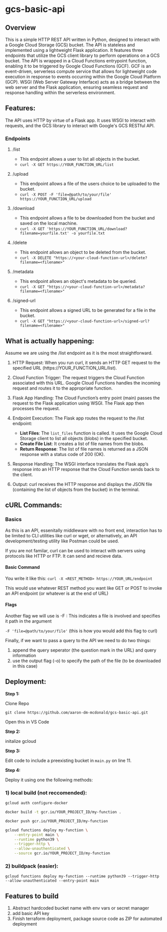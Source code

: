 # gcs-basic-api

## Overview
This is a simple HTTP REST API written in Python, designed to interact with a Google Cloud Storage (GCS) bucket. The API is stateless and implemented using a lightweight Flask application. It features three endpoints that utilize the GCS client library to perform operations on a GCS bucket. The API is wrapped in a Cloud Functions entrypoint function, enabling it to be triggered by Google Cloud Functions (GCF). GCF is an event-driven, serverless compute service that allows for lightweight code execution in response to events occurring within the Google Cloud Platform (GCP). WSGI (Web Server Gateway Interface) acts as a bridge between the web server and the Flask application, ensuring seamless request and response handling within the serverless environment.

## Features:

The API uses HTTP by virtue of a Flask app. It uses WSGI to interact with requests, and the GCS library to interact with Google's GCS RESTful API. 

### Endpoints

1) /list
   * This endpoint allows a user to list all objects in the bucket. 
   * `curl -X GET https://YOUR_FUNCTION_URL/list` 

2) /upload 
   * This endpoint allows a file of the users choice to be uploaded to the bucket.
   * `curl -X POST -F 'file=@path/to/your/file' https://YOUR_FUNCTION_URL/upload`

3) /download
   * This endpoint allows a file to be downloaded from the bucket and saved on the local machine. 
   * `curl -X GET 'https://YOUR_FUNCTION_URL/download?filename=yourfile.txt' -o yourfile.txt`

4) /delete
   * This endpoint allows an object to be deleted from the bucket.
   * `curl -X DELETE "https://<your-cloud-function-url>/delete?filename=<filename>"`

5) /metadata
   * This endpoint allows an object's metadata to be queried. 
   * `curl -X GET "https://<your-cloud-function-url>/metadata?filename=<filename>"`

6) /signed-url
   * This endpoint allows a signed URL to be generated for a file in the bucket. 
   * `curl -X GET "https://<your-cloud-function-url>/signed-url?filename=<filename>"`


## What is actually happening:
Assume we are using the /list endpoint as it is the most straightforward.

1) HTTP Request: When you run curl, it sends an HTTP GET request to the specified URL (https://YOUR_FUNCTION_URL/list).

2) Cloud Function Trigger: The request triggers the Cloud Function associated with this URL. Google Cloud Functions handles the incoming request and routes it to the appropriate function.

3) Flask App Handling: The Cloud Function’s entry point (main) passes the request to the Flask application using WSGI. The Flask app then processes the request.

4) Endpoint Execution: The Flask app routes the request to the /list endpoint:
   - **List Files**: The `list_files` function is called. It uses the Google Cloud Storage client to list all objects (blobs) in the specified bucket.
   - **Create File List**: It creates a list of file names from the blobs.
   - **Return Response**: The list of file names is returned as a JSON response with a status code of 200 (OK).

5) Response Handling: The WSGI interface translates the Flask app’s response into an HTTP response that the Cloud Function sends back to the client.

6) Output: curl receives the HTTP response and displays the JSON file (containing the list of objects from the bucket) in the terminal.


## cURL Commands:

### Basics

As this is an API, essenitally middleware with no front end, interaction has to be limited to CLI utilities like curl or wget, or alternatively, an API development/testing utility like Postman could be used. 

If you are not familar, curl can be used to interact with servers using protocols like HTTP or FTP. It can send and recieve data. 

#### Basic Command
You write it like this:
`curl -X <REST_METHOD> https://YOUR_URL/endpoint`

This would use whatever REST method you want like GET or POST to invoke an API endpoint (or whatever is at the end of URL)

#### Flags
Another flag we will use is 
-F : This indicates a file is involved and specifies it path in the argument

`-F 'file=@path/to/your/file'` (this is how you would add this flag to curl)

Finally, if we want to pass a query to the API we need to do two things:
1) append the query seperator (the question mark in the URL) and query information
2) use the output flag (-o) to specify the path of the file (to be downloaded in this case)



## Deployment:

**Step 1:**

Clone Repo

`git clone https://github.com/aaron-dm-mcdonald/gcs-basic-api.git`

Open this in VS Code

**Step 2:**

initalize gcloud 

**Step 3:**

Edit code to include a preexisting bucket in `main.py` on line 11. 

**Step 4:**

Deploy it using one the following methods:

### 1) local build (not reccomended):
```bash
gcloud auth configure-docker

docker build -t gcr.io/YOUR_PROJECT_ID/my-function .

docker push gcr.io/YOUR_PROJECT_ID/my-function

gcloud functions deploy my-function \
    --entry-point main \
    --runtime python39 \
    --trigger-http \
    --allow-unauthenticated \
    --source gcr.io/YOUR_PROJECT_ID/my-function
```

### 2) buildpack (easier):

`gcloud functions deploy my-function --runtime python39 --trigger-http --allow-unauthenticated --entry-point main`


## Features to build
1) Abstract hardcoded bucket name with env vars or secret manager 
2) add basic API key 
3) Finish terraform deployment, package source code as ZIP for automated deployment 
